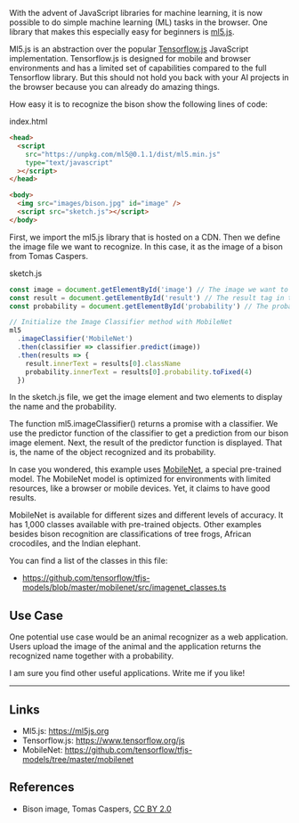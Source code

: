 With the advent of JavaScript libraries for machine learning, it is now possible to do simple machine learning (ML) tasks in
the browser. One library that makes this especially easy for beginners is [ml5.js](https://ml5js.org).

Ml5.js is an abstraction over the popular [Tensorflow.js](https://www.tensorflow.org/js) JavaScript implementation. Tensorflow.js is designed for
mobile and browser environments and has a limited set of capabilities compared to the full Tensorflow library.
But this should not hold you back with your AI projects in the browser because you can already do amazing things.

How easy it is to recognize the bison show the following lines of code:

index.html

```html
<head>
  <script
    src="https://unpkg.com/ml5@0.1.1/dist/ml5.min.js"
    type="text/javascript"
  ></script>
</head>

<body>
  <img src="images/bison.jpg" id="image" />
  <script src="sketch.js"></script>
</body>
```

First, we import the ml5.js library that is hosted on a CDN. Then we define the image file
we want to recognize. In this case, it as the image of a bison from Tomas Caspers.

sketch.js

```javascript
const image = document.getElementById('image') // The image we want to classify
const result = document.getElementById('result') // The result tag in the HTML
const probability = document.getElementById('probability') // The probability tag in the HTML

// Initialize the Image Classifier method with MobileNet
ml5
  .imageClassifier('MobileNet')
  .then(classifier => classifier.predict(image))
  .then(results => {
    result.innerText = results[0].className
    probability.innerText = results[0].probability.toFixed(4)
  })
```

In the sketch.js file, we get the image element and two elements to display the name and the
probability.

The function ml5.imageClassifier() returns a promise with a classifier. We use the predictor
function of the classifier to get a prediction from our bison image element.
Next, the result of the predictor function is displayed. That is, the name of the object
recognized and its probability.

In case you wondered, this example uses [MobileNet](https://github.com/tensorflow/tfjs-models/tree/master/mobilenet), a special pre-trained model.
The MobileNet model is optimized for environments with limited resources, like a
browser or mobile devices. Yet, it claims to have good results.

MobileNet is available for different sizes and different levels of accuracy. It
has 1,000 classes available with pre-trained objects. Other examples besides bison
recognition are classifications of tree frogs, African crocodiles, and the Indian elephant.

You can find a list of the classes in this file:

- https://github.com/tensorflow/tfjs-models/blob/master/mobilenet/src/imagenet_classes.ts

## Use Case

One potential use case would be an animal recognizer as a web application. Users upload
the image of the animal and the application returns the recognized name together with a
probability.

I am sure you find other useful applications. Write me if you like!

<hr></hr>

## Links

- Ml5.js: https://ml5js.org
- Tensorflow.js: https://www.tensorflow.org/js
- MobileNet: https://github.com/tensorflow/tfjs-models/tree/master/mobilenet

## References

- Bison image, Tomas Caspers, [CC BY 2.0](https://creativecommons.org/licenses/by/2.0/)
